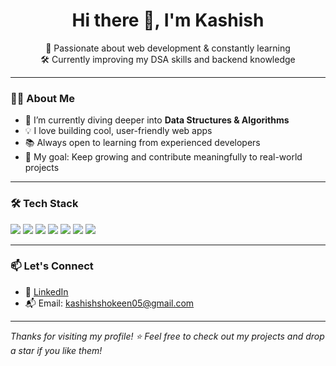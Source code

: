 <h1 align="center">Hi there 👋, I'm Kashish </h1>

<p align="center">
  🚀 Passionate about web development & constantly learning <br>
  🛠️ Currently improving my DSA skills and backend knowledge
</p>

---

### 🧑‍💻 About Me

- 🌱 I’m currently diving deeper into **Data Structures & Algorithms**
- 💡 I love building cool, user-friendly web apps
- 📚 Always open to learning from experienced developers
- 🎯 My goal: Keep growing and contribute meaningfully to real-world projects

---

### 🛠️ Tech Stack

<p>
  <img src="https://img.shields.io/badge/HTML5-E34F26?style=for-the-badge&logo=html5&logoColor=white"/>
  <img src="https://img.shields.io/badge/CSS3-1572B6?style=for-the-badge&logo=css3&logoColor=white"/>
  <img src="https://img.shields.io/badge/JavaScript-F7DF1E?style=for-the-badge&logo=javascript&logoColor=black"/>
  <img src="https://img.shields.io/badge/React-20232A?style=for-the-badge&logo=react&logoColor=61DAFB"/>
  <img src="https://img.shields.io/badge/Next.js-000000?style=for-the-badge&logo=next.js&logoColor=white"/>
  <img src="https://img.shields.io/badge/Node.js-339933?style=for-the-badge&logo=node.js&logoColor=white"/>
  <img src="https://img.shields.io/badge/Mongoose-880000?style=for-the-badge&logo=mongoose&logoColor=white"/>
</p>

---


### 📫 Let's Connect

- 💼 [LinkedIn](www.linkedin.com/in/kashish-shokeen-a43329285)
- 📬 Email: kashishshokeen05@gmail.com

---

_Thanks for visiting my profile! ⭐ Feel free to check out my projects and drop a star if you like them!_


<!--
**Kashish-2005/Kashish-2005** is a ✨ _special_ ✨ repository because its `README.md` (this file) appears on your GitHub profile.

Here are some ideas to get you started:

- 🔭 I’m currently working on ...
- 🌱 I’m currently learning ...
- 👯 I’m looking to collaborate on ...
- 🤔 I’m looking for help with ...
- 💬 Ask me about ...
- 📫 How to reach me: ...
- 😄 Pronouns: ...
- ⚡ Fun fact: ...
-->
